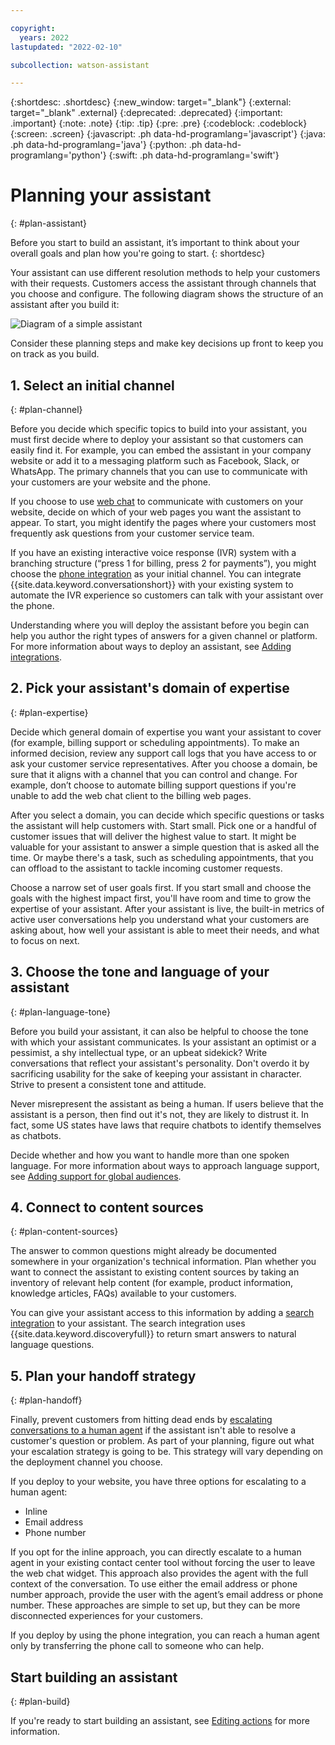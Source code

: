 ```yaml
---

copyright:
  years: 2022
lastupdated: "2022-02-10"

subcollection: watson-assistant

---
```


{:shortdesc: .shortdesc}
{:new_window: target="_blank"}
{:external: target="_blank" .external}
{:deprecated: .deprecated}
{:important: .important}
{:note: .note}
{:tip: .tip}
{:pre: .pre}
{:codeblock: .codeblock}
{:screen: .screen}
{:javascript: .ph data-hd-programlang='javascript'}
{:java: .ph data-hd-programlang='java'}
{:python: .ph data-hd-programlang='python'}
{:swift: .ph data-hd-programlang='swift'}

# Planning your assistant
{: #plan-assistant}

Before you start to build an assistant, it’s important to think about your overall goals and plan how you're going to start.
{: shortdesc}

Your assistant can use different resolution methods to help your customers with their requests. Customers access the assistant through channels that you choose and configure. The following diagram shows the structure of an assistant after you build it:

![Diagram of a simple assistant](images/plan-assistant-diagram.png)

Consider these planning steps and make key decisions up front to keep you on track as you build.

## 1. Select an initial channel
{: #plan-channel}

Before you decide which specific topics to build into your assistant, you must first decide where to deploy your assistant so that customers can easily find it. For example, you can embed the assistant in your company website or add it to a messaging platform such as Facebook, Slack, or WhatsApp. The primary channels that you can use to communicate with your customers are your website and the phone.

If you choose to use [web chat](/docs/watson-assistant?topic=watson-assistant-deploy-web-chat) to communicate with customers on your website, decide on which of your web pages you want the assistant to appear. To start, you might identify the pages where your customers most frequently ask questions from your customer service team.

If you have an existing interactive voice response (IVR) system with a branching structure (“press 1 for billing, press 2 for payments”), you might choose the [phone integration](/docs/watson-assistant?topic=watson-assistant-deploy-phone) as your initial channel. You can integrate {{site.data.keyword.conversationshort}} with your existing system to automate the IVR experience so customers can talk with your assistant over the phone.

Understanding where you will deploy the assistant before you begin can help you author the right types of answers for a given channel or platform. For more information about ways to deploy an assistant, see [Adding integrations](/docs/watson-assistant?topic=watson-assistant-deploy-integration-add).

## 2. Pick your assistant's domain of expertise
{: #plan-expertise}

Decide which general domain of expertise you want your assistant to cover (for example, billing support or scheduling appointments). To make an informed decision, review any support call logs that you have access to or ask your customer service representatives. After you choose a domain, be sure that it aligns with a channel that you can control and change. For example, don’t choose to automate billing support questions if you're unable to add the web chat client to the billing web pages.

After you select a domain, you can decide which specific questions or tasks the assistant will help customers with. Start small. Pick one or a handful of customer issues that will deliver the highest value to start. It might be valuable for your assistant to answer a simple question that is asked all the time. Or maybe there's a task, such as scheduling appointments, that you can offload to the assistant to tackle incoming customer requests.

Choose a narrow set of user goals first. If you start small and choose the goals with the highest impact first, you'll have room and time to grow the expertise of your assistant. After your assistant is live, the built-in metrics of active user conversations help you understand what your customers are asking about, how well your assistant is able to meet their needs, and what to focus on next.

## 3. Choose the tone and language of your assistant
{: #plan-language-tone}

Before you build your assistant, it can also be helpful to choose the tone with which your assistant communicates. Is your assistant an optimist or a pessimist, a shy intellectual type, or an upbeat sidekick? Write conversations that reflect your assistant's personality. Don't overdo it by sacrificing usability for the sake of keeping your assistant in character. Strive to present a consistent tone and attitude.

Never misrepresent the assistant as being a human. If users believe that the assistant is a person, then find out it's not, they are likely to distrust it. In fact, some US states have laws that require chatbots to identify themselves as chatbots.

Decide whether and how you want to handle more than one spoken language. For more information about ways to approach language support, see [Adding support for global audiences](/docs/watson-assistant?topic=watson-assistant-admin-language-support).

## 4. Connect to content sources
{: #plan-content-sources}

The answer to common questions might already be documented somewhere in your organization's technical information. Plan whether you want to connect the assistant to existing content sources by taking an inventory of relevant help content (for example, product information, knowledge articles, FAQs) available to your customers.

You can give your assistant access to this information by adding a [search integration](/docs/watson-assistant?topic=watson-assistant-search-add) to your assistant. The search integration uses {{site.data.keyword.discoveryfull}} to return smart answers to natural language questions.



## 5. Plan your handoff strategy
{: #plan-handoff}

Finally, prevent customers from hitting dead ends by [escalating conversations to a human agent](/docs/watson-assistant?topic=watson-assistant-human-agent) if the assistant isn't able to resolve a customer's question or problem. As part of your planning, figure out what your escalation strategy is going to be. This strategy will vary depending on the deployment channel you choose.

If you deploy to your website, you have three options for escalating to a human agent:
- Inline
- Email address
- Phone number

If you opt for the inline approach, you can directly escalate to a human agent in your existing contact center tool without forcing the user to leave the web chat widget. This approach also provides the agent with the full context of the conversation. To use either the email address or phone number approach, provide the user with the agent’s email address or phone number. These approaches are simple to set up, but they can be more disconnected experiences for your customers.

If you deploy by using the phone integration, you can reach a human agent only by transferring the phone call to someone who can help.

## Start building an assistant
{: #plan-build}

If you're ready to start building an assistant, see [Editing actions](/docs/watson-assistant?topic=watson-assistant-build-actions-overview) for more information.
